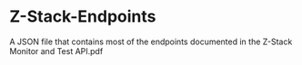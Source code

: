 # Z-Stack-Endpoints
A JSON file that contains most of the endpoints documented in the Z-Stack Monitor and Test API.pdf
